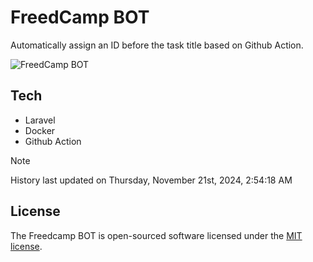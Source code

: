 # FreedCamp BOT

Automatically assign an ID before the task title based on Github Action.

![FreedCamp BOT](https://repository-images.githubusercontent.com/737932867/7d34798b-2680-471c-b089-a78a718d3d6a)

## Tech

- Laravel
- Docker
- Github Action

> [!NOTE]  
> History last updated on Thursday, November 21st, 2024, 2:54:18 AM

## License

The Freedcamp BOT is open-sourced software licensed under the [MIT license](https://opensource.org/licenses/MIT).

